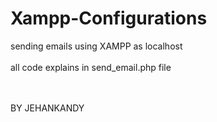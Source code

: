 # Xampp-Configurations
sending emails using XAMPP as localhost
<br><br>
  all code explains in send_email.php
  file
  
  <br>

<br>
BY JEHANKANDY
